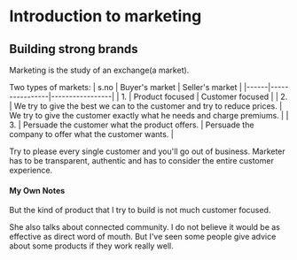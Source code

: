 # Introduction to marketing

## Building strong brands
Marketing is the study of an exchange(a market). 

Two types of markets:
| s.no | Buyer's market | Seller's market |
|------|----------------|-----------------|
| 1. | Product focused | Customer focused |
| 2. | We try to give the best we can to the customer and try to reduce prices. | We try to give the customer exactly what he needs and charge premiums. |
| 3. | Persuade the customer what the product offers. | Persuade the company to offer what the customer wants. |

Try to please every single customer and you'll go out of business. Marketer has to be transparent, authentic and has to consider the entire customer experience.

#### My Own Notes
But the kind of product that I try to build is not much customer focused. 

She also talks about connected community. I do not believe it would be as effective as direct word of mouth. But I've seen some people give advice about some products if they work really well.


